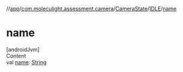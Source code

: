 //[app](../../../../index.md)/[com.moleculight.assessment.camera](../../index.md)/[CameraState](../index.md)/[IDLE](index.md)/[name](name.md)



# name  
[androidJvm]  
Content  
val [name](name.md): [String](https://kotlinlang.org/api/latest/jvm/stdlib/kotlin/-string/index.html)  



